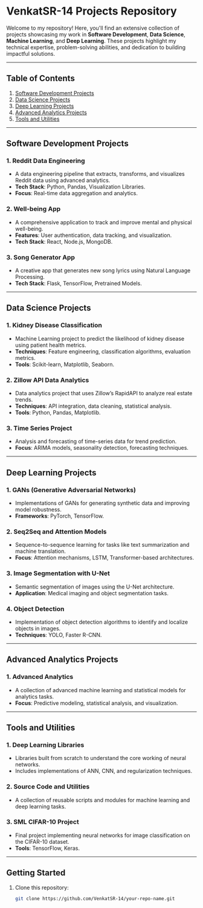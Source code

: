 # VenkatSR-14 Projects Repository

Welcome to my repository! Here, you'll find an extensive collection of projects showcasing my work in **Software Development**, **Data Science**, **Machine Learning**, and **Deep Learning**. These projects highlight my technical expertise, problem-solving abilities, and dedication to building impactful solutions.

---

## **Table of Contents**
1. [Software Development Projects](#software-development-projects)
2. [Data Science Projects](#data-science-projects)
3. [Deep Learning Projects](#deep-learning-projects)
4. [Advanced Analytics Projects](#advanced-analytics-projects)
5. [Tools and Utilities](#tools-and-utilities)

---

## **Software Development Projects**

### 1. **Reddit Data Engineering**
   - A data engineering pipeline that extracts, transforms, and visualizes Reddit data using advanced analytics.
   - **Tech Stack**: Python, Pandas, Visualization Libraries.
   - **Focus**: Real-time data aggregation and analytics.

### 2. **Well-being App**
   - A comprehensive application to track and improve mental and physical well-being.
   - **Features**: User authentication, data tracking, and visualization.
   - **Tech Stack**: React, Node.js, MongoDB.

### 3. **Song Generator App**
   - A creative app that generates new song lyrics using Natural Language Processing.
   - **Tech Stack**: Flask, TensorFlow, Pretrained Models.

---

## **Data Science Projects**

### 1. **Kidney Disease Classification**
   - Machine Learning project to predict the likelihood of kidney disease using patient health metrics.
   - **Techniques**: Feature engineering, classification algorithms, evaluation metrics.
   - **Tools**: Scikit-learn, Matplotlib, Seaborn.

### 2. **Zillow API Data Analytics**
   - Data analytics project that uses Zillow’s RapidAPI to analyze real estate trends.
   - **Techniques**: API integration, data cleaning, statistical analysis.
   - **Tools**: Python, Pandas, Matplotlib.

### 3. **Time Series Project**
   - Analysis and forecasting of time-series data for trend prediction.
   - **Focus**: ARIMA models, seasonality detection, forecasting techniques.

---

## **Deep Learning Projects**

### 1. **GANs (Generative Adversarial Networks)**
   - Implementations of GANs for generating synthetic data and improving model robustness.
   - **Frameworks**: PyTorch, TensorFlow.

### 2. **Seq2Seq and Attention Models**
   - Sequence-to-sequence learning for tasks like text summarization and machine translation.
   - **Focus**: Attention mechanisms, LSTM, Transformer-based architectures.

### 3. **Image Segmentation with U-Net**
   - Semantic segmentation of images using the U-Net architecture.
   - **Application**: Medical imaging and object segmentation tasks.

### 4. **Object Detection**
   - Implementation of object detection algorithms to identify and localize objects in images.
   - **Techniques**: YOLO, Faster R-CNN.

---

## **Advanced Analytics Projects**

### 1. **Advanced Analytics**
   - A collection of advanced machine learning and statistical models for analytics tasks.
   - **Focus**: Predictive modeling, statistical analysis, and visualization.

---

## **Tools and Utilities**

### 1. **Deep Learning Libraries**
   - Libraries built from scratch to understand the core working of neural networks.
   - Includes implementations of ANN, CNN, and regularization techniques.

### 2. **Source Code and Utilities**
   - A collection of reusable scripts and modules for machine learning and deep learning tasks.

### 3. **SML CIFAR-10 Project**
   - Final project implementing neural networks for image classification on the CIFAR-10 dataset.
   - **Tools**: TensorFlow, Keras.

---

## **Getting Started**

1. Clone this repository:
   ```bash
   git clone https://github.com/VenkatSR-14/your-repo-name.git